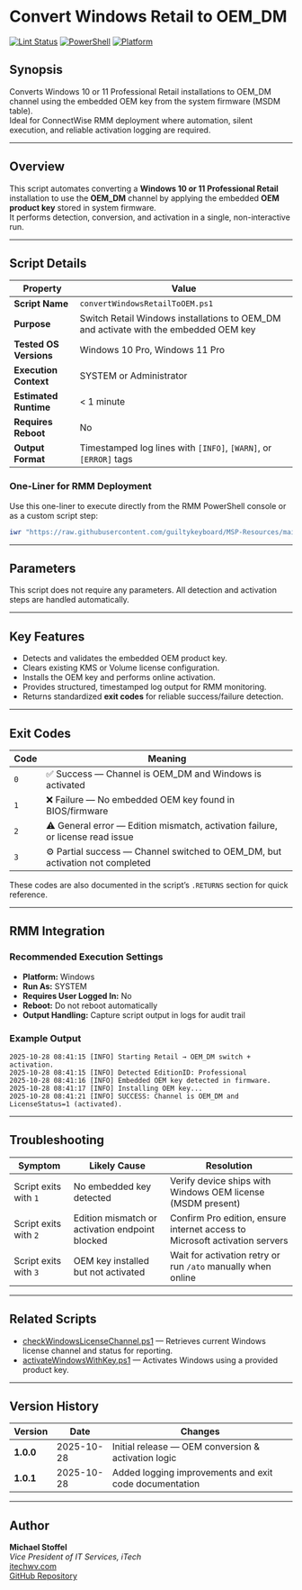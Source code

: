 # Convert Windows Retail to OEM_DM

[![Lint Status](https://img.shields.io/badge/Lint-Passing-brightgreen?style=flat-square)](https://github.com/guiltykeyboard/MSP-Resources)
[![PowerShell](https://img.shields.io/badge/Script-PowerShell-blue?style=flat-square&logo=powershell)](https://github.com/guiltykeyboard/MSP-Resources)
[![Platform](https://img.shields.io/badge/Platform-Windows-lightgrey?style=flat-square&logo=windows)](https://github.com/guiltykeyboard/MSP-Resources)

## Synopsis

Converts Windows 10 or 11 Professional Retail installations to OEM_DM channel using the embedded OEM key from the system firmware (MSDM table).  
Ideal for ConnectWise RMM deployment where automation, silent execution, and reliable activation logging are required.

---

## Overview

This script automates converting a **Windows 10 or 11 Professional Retail** installation to use the **OEM_DM** channel by applying the embedded **OEM product key** stored in system firmware.  
It performs detection, conversion, and activation in a single, non-interactive run.

---

## Script Details

| Property | Value |
|-----------|--------|
| **Script Name** | `convertWindowsRetailToOEM.ps1` |
| **Purpose** | Switch Retail Windows installations to OEM_DM and activate with the embedded OEM key |
| **Tested OS Versions** | Windows 10 Pro, Windows 11 Pro |
| **Execution Context** | SYSTEM or Administrator |
| **Estimated Runtime** | < 1 minute |
| **Requires Reboot** | No |
| **Output Format** | Timestamped log lines with `[INFO]`, `[WARN]`, or `[ERROR]` tags |

### One-Liner for RMM Deployment

Use this one-liner to execute directly from the RMM PowerShell console or as a custom script step:

```powershell
iwr "https://raw.githubusercontent.com/guiltykeyboard/MSP-Resources/main/ConnectWise-RMM-Asio/Scripts/Windows/convertWindowsRetailToOEM.ps1" -UseBasicParsing | iex
```

---

## Parameters

This script does not require any parameters. All detection and activation steps are handled automatically.

---

## Key Features

- Detects and validates the embedded OEM product key.
- Clears existing KMS or Volume license configuration.
- Installs the OEM key and performs online activation.
- Provides structured, timestamped log output for RMM monitoring.
- Returns standardized **exit codes** for reliable success/failure detection.

---

## Exit Codes

| Code | Meaning |
|------|----------|
| `0` | ✅ Success — Channel is OEM_DM and Windows is activated |
| `1` | ❌ Failure — No embedded OEM key found in BIOS/firmware |
| `2` | ⚠️ General error — Edition mismatch, activation failure, or license read issue |
| `3` | ⚙️ Partial success — Channel switched to OEM_DM, but activation not completed |

These codes are also documented in the script’s `.RETURNS` section for quick reference.

---

## RMM Integration

### Recommended Execution Settings

- **Platform:** Windows  
- **Run As:** SYSTEM  
- **Requires User Logged In:** No  
- **Reboot:** Do not reboot automatically  
- **Output Handling:** Capture script output in logs for audit trail  

### Example Output

```text
2025-10-28 08:41:15 [INFO] Starting Retail → OEM_DM switch + activation.
2025-10-28 08:41:15 [INFO] Detected EditionID: Professional
2025-10-28 08:41:16 [INFO] Embedded OEM key detected in firmware.
2025-10-28 08:41:17 [INFO] Installing OEM key...
2025-10-28 08:41:21 [INFO] SUCCESS: Channel is OEM_DM and LicenseStatus=1 (activated).
```

---

## Troubleshooting

| Symptom | Likely Cause | Resolution |
|----------|---------------|------------|
| Script exits with `1` | No embedded key detected | Verify device ships with Windows OEM license (MSDM present) |
| Script exits with `2` | Edition mismatch or activation endpoint blocked | Confirm Pro edition, ensure internet access to Microsoft activation servers |
| Script exits with `3` | OEM key installed but not activated | Wait for activation retry or run `/ato` manually when online |

---

## Related Scripts

- [checkWindowsLicenseChannel.ps1](../checkWindowsLicenseChannel/readme.md) — Retrieves current Windows license channel and status for reporting.  
- [activateWindowsWithKey.ps1](../activateWindowsWithKey/readme.md) — Activates Windows using a provided product key.

---

## Version History

| Version | Date | Changes |
|----------|------|----------|
| **1.0.0** | 2025-10-28 | Initial release — OEM conversion & activation logic |
| **1.0.1** | 2025-10-28 | Added logging improvements and exit code documentation |

---

## Author

**Michael Stoffel**  
*Vice President of IT Services, iTech*  
[itechwv.com](https://itechwv.com)  
[GitHub Repository](https://github.com/guiltykeyboard/MSP-Resources)
